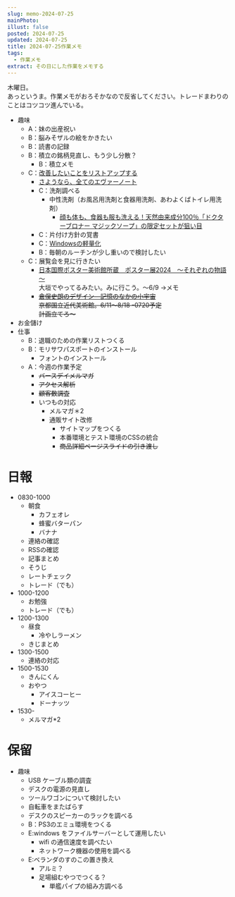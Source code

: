 ```yaml
---
slug: memo-2024-07-25
mainPhoto: 
illust: false
posted: 2024-07-25
updated: 2024-07-25
title: 2024-07-25作業メモ
tags:
  - 作業メモ
extract: その日にした作業をメモする
---
```

  
木曜日。  
あっというま。作業メモがおろそかなので反省してください。トレードまわりのことはコツコツ進んでいる。

- 趣味
  - A：妹の出産祝い
  - B：脳みそザルの絵をかきたい
  - B：読書の記録
  - B：積立の銘柄見直し、もう少し分散？
      - B：積立メモ
  - C：[改善したいことをリストアップする](../life/2022-03-07-欲しいもの・やりたいこと) 
    - [さようなら、全てのエヴァーノート](https://honeshabri.hatenablog.com/entry/Evernote_to_Obsidian)  
    - C：洗剤調べる
      - 中性洗剤（お風呂用洗剤と食器用洗剤、あわよくばトイレ用洗剤）
        - [顔も体も、食器も服も洗える！天然由来成分100％「ドクターブロナー マジックソープ」の限定セットが狙い目](https://www.bepal.net/archives/431622)  
    - C：片付け方針の覚書
    - C：[Windowsの軽量化](https://gigazine.net/news/20240706-win-debloat-tool/)
    - B：毎朝のルーチンが少し重いので検討したい
  - C：展覧会を見に行きたい
    - [日本国際ポスター美術館所蔵　ポスター展2024　～それぞれの物語～](https://www.japandesign.ne.jp/event/postermuseum-ogaki-2024/)  
    大垣でやってるみたい。みに行こう。〜6/9
      →メモ
    - ~~[倉俣史朗のデザイン―記憶のなかの小宇宙](https://www.momak.go.jp/Japanese/exhibitionarchive/2024/459.html)  
      京都国立近代美術館。6/11〜8/18
        -0720予定  
        計画立てろ〜~~
- お金儲け
- 仕事
  - B：退職のための作業リストつくる
  - B：モリサワパスポートのインストール
    - フォントのインストール
  - A：今週の作業予定
      - ~~バースデイメルマガ~~
      - ~~アクセス解析~~
      - ~~顧客数調査~~
    - いつもの対応 
      - メルマガ＊2
      - 通販サイト改修
        - サイトマップをつくる
        - 本番環境とテスト環境のCSSの統合
        - ~~商品詳細ページスライドの引き渡し~~

# 日報

- 0830-1000
  - 朝食
    - カフェオレ
    - 蜂蜜バターパン
    - バナナ
  - 連絡の確認
  - RSSの確認
  - 記事まとめ
  - そうじ
  - レートチェック
  - トレード（でも）
- 1000-1200
  - お勉強
  - トレード（でも）
- 1200-1300
  - 昼食
    - 冷やしラーメン
  - きじまとめ
- 1300-1500
  - 連絡の対応
- 1500-1530
  - きんにくん
  - おやつ
    - アイスコーヒー
    - ドーナッツ
- 1530-
  - メルマガ*2
# 保留

- 趣味
  - USB ケーブル類の調査
  - デスクの電源の見直し
  - ツールワゴンについて検討したい
  - 自転車をまたばらす
  - デスクのスピーカーのラックを調べる
  - B：PS3のエミュ環境をつくる
  - E:windows をファイルサーバーとして運用したい
    - wifi の通信速度を調べたい
    - ネットワーク機器の使用を調べる
  - E:ベランダのすのこの置き換え
    - アルミ？
    - 足場組むやつでつくる？
      - 単艦パイプの組み方調べる
